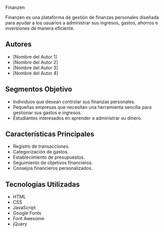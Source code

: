 Finanzen

Finanzen es una plataforma de gestión de finanzas personales diseñada para ayudar a los usuarios a administrar sus ingresos, gastos, ahorros e inversiones de manera eficiente.

## Autores
- [Nombre del Autor 1]
- [Nombre del Autor 2]
- [Nombre del Autor 3]
- [Nombre del Autor 4]

## Segmentos Objetivo
- Individuos que desean controlar sus finanzas personales.
- Pequeñas empresas que necesitan una herramienta sencilla para gestionar sus gastos e ingresos.
- Estudiantes interesados en aprender a administrar su dinero.

## Características Principales
- Registro de transacciones.
- Categorización de gastos.
- Establecimiento de presupuestos.
- Seguimiento de objetivos financieros.
- Consejos financieros personalizados.

## Tecnologías Utilizadas
- HTML
- CSS
- JavaScript
- Google Fonts
- Font Awesome
- jQuery
